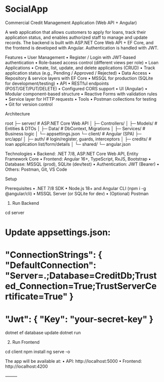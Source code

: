 # SocialApp


Commercial Credit Management Application (Web API + Angular)

A web application that allows customers to apply for loans, track their application status, and enables authorized staff to manage and update records.
The backend is built with ASP.NET Core Web API + EF Core, and the frontend is developed with Angular. Authentication is handled with JWT.

Features
	•	User Management
	•	Register / Login with JWT-based authentication
	•	Role-based access control (different views per role)
	•	Loan Applications
	•	Create, list, update, and delete applications (CRUD)
	•	Track application status (e.g., Pending / Approved / Rejected)
	•	Data Access
	•	Repository & service layers with EF Core
	•	MSSQL for production (SQLite for development/testing)
	•	API
	•	RESTful endpoints (POST/GET/PUT/DELETE)
	•	Configured CORS support
	•	UI (Angular)
	•	Modular component-based structure
	•	Reactive Forms with validation rules
	•	Service layer for HTTP requests
	•	Tools
	•	Postman collections for testing
	•	Git for version control

Architecture

root
├─ server/                # ASP.NET Core Web API
│  ├─ Controllers/
│  ├─ Models/             # Entities & DTOs
│  ├─ Data/               # DbContext, Migrations
│  ├─ Services/           # Business logic
│  └─ appsettings.json
└─ client/                # Angular (SPA)
   ├─ src/app/
   │  ├─ auth/            # login/register, guards, interceptors
   │  ├─ credits/         # loan application list/form/details
   │  └─ shared/
   └─ angular.json

Technologies
	•	Backend: .NET 7/8, ASP.NET Core Web API, Entity Framework Core
	•	Frontend: Angular 16+, TypeScript, RxJS, Bootstrap
	•	Database: MSSQL (prod), SQLite (dev/test)
	•	Authentication: JWT (Bearer)
	•	Others: Postman, Git, VS Code

Setup

Prerequisites
	•	.NET 7/8 SDK
	•	Node.js 18+ and Angular CLI (npm i -g @angular/cli)
	•	MSSQL Server (or SQLite for dev)
	•	(Optional) Postman

1) Run Backend

cd server

# Update appsettings.json:
# "ConnectionStrings": { "DefaultConnection": "Server=.;Database=CreditDb;Trusted_Connection=True;TrustServerCertificate=True" }
# "Jwt": { "Key": "your-secret-key" }

dotnet ef database update
dotnet run

2) Run Frontend

cd client
npm install
ng serve -o

The app will be available at:
	•	API: http://localhost:5000
	•	Frontend: http://localhost:4200

⸻
